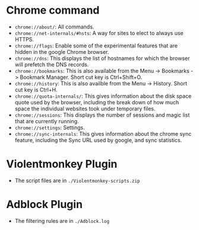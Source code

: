 # Chrome command

* `chrome://about/`: All commands.
* `chrome://net-internals/#hsts`: A way for sites to elect to always use HTTPS.
* `chrome://flags`: Enable some of the experimental features that are hidden in the google Chrome browser.
* `chrome://dns`: This displays the list of hostnames for which the browser will prefetch the DNS records.
* `chrome://bookmarks`: This is also available from the Menu -> Bookmarks -> Bookmark Manager. Short cut key is Ctrl+Shift+O.
* `chrome://history`: This is also availble from the Menu -> History. Short cut key is Ctrl+H.
* `chrome://quota-internals/`: This gives information about the disk space quote used by the browser, including the break down of how much space the individual websites took under temporary files.
* `chrome://sessions`: This displays the number of sessions and magic list that are currently running.
* `chrome://settings`: Settings.
* `chrome://sync-internals`: This gives information about the chrome sync feature, including the Sync URL used by google, and sync statistics.

# Violentmonkey Plugin

* The script files are in `./Violentmonkey-scripts.zip`

# Adblock Plugin

* The filtering rules are in `./Adblock.log`
